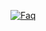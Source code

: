 <a href="https://ibb.co/g60ryZp"><img src="https://i.ibb.co/Kmt56xk/Faq.png" alt="Faq" border="0"></a>
